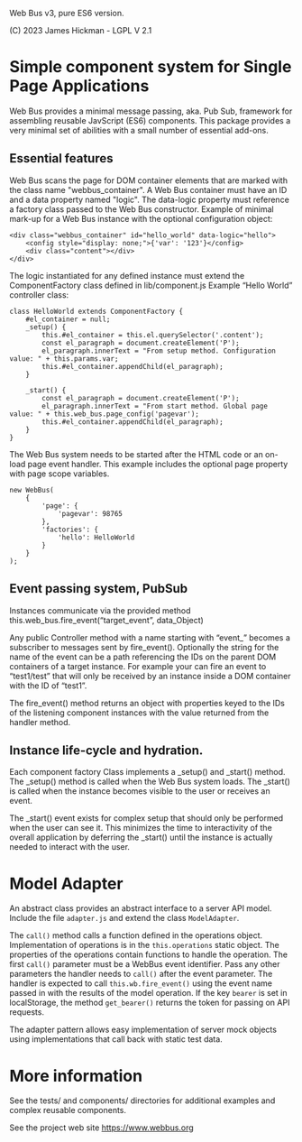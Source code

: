 Web Bus v3, pure ES6 version.

(C) 2023 James Hickman - LGPL V 2.1

# Simple component system for Single Page Applications

Web Bus provides a minimal message passing, aka. Pub Sub, framework for assembling reusable
JavScript (ES6) components. This package provides a very minimal set of abilities with a small number of
essential add-ons.

## Essential features

Web Bus scans the page for DOM container elements that are marked with the class name "webbus_container".
A Web Bus container must have an ID and a data property named "logic". The data-logic property must reference a factory class passed to the Web Bus constructor.
Example of minimal mark-up for a Web Bus instance with the optional configuration object:

```
<div class="webbus_container" id="hello_world" data-logic="hello">
    <config style="display: none;">{'var': '123'}</config>
    <div class="content"></div>
</div>
```

The logic instantiated for any defined instance must extend the ComponentFactory class defined in lib/component.js
Example “Hello World” controller class:
```
class HelloWorld extends ComponentFactory {
    #el_container = null;
    _setup() {
        this.#el_container = this.el.querySelector('.content');
        const el_paragraph = document.createElement('P');
        el_paragraph.innerText = "From setup method. Configuration value: " + this.params.var;
        this.#el_container.appendChild(el_paragraph);
    }

    _start() {
        const el_paragraph = document.createElement('P');
        el_paragraph.innerText = "From start method. Global page value: " + this.web_bus.page_config('pagevar');
        this.#el_container.appendChild(el_paragraph);
    }
}
```
The Web Bus system needs to be started after the HTML code or an on-load page event handler. This example includes the optional page property with page scope variables.
```
new WebBus(
    {
        'page': {
            'pagevar': 98765
        },
        'factories': {
            'hello': HelloWorld
        }
    }
);
```

## Event passing system, PubSub

Instances communicate via the provided method this.web_bus.fire_event(“target_event”, data_Object)

Any public Controller method with a name starting with “event_” becomes a subscriber to messages sent by fire_event(). Optionally the string for the name of the event can be a path referencing the IDs on the parent DOM containers of a target instance. For example your can fire an event to “test1/test” that will only be received by an instance inside a DOM container with the ID of “test1”.

The fire_event() method returns an object with properties keyed to the IDs of the listening component instances with the value returned from the handler method.

## Instance life-cycle and hydration.

Each component factory Class implements a _setup() and _start() method. The _setup() method is called when the Web Bus system loads. The _start() is called when the instance becomes visible to the user or receives an event.

The _start() event exists for complex setup that should only be performed when the user can see it. This minimizes the time to interactivity of the overall application by deferring the _start() until the instance is actually needed to interact with the user.

# Model Adapter

An abstract class provides an abstract interface to a server API model. Include the file `adapter.js` and extend the class `ModelAdapter`.

The `call()` method calls a function defined in the operations object. Implementation of operations is in the `this.operations` static object. The properties of the operations contain functions to handle the operation. The first `call()` parameter must be a WebBus event identifier. Pass any other parameters the handler needs to `call()` after the event parameter. The handler is expected to call `this.wb.fire_event()` using the event name passed in with the results of the model operation. If the key `bearer` is set in localStorage, the method `get_bearer()` returns the token for passing on API requests.

The adapter pattern allows easy implementation of server mock objects using implementations that call back with static test data.

# More information

See the tests/ and components/ directories for additional examples and complex reusable components.

See the project web site https://www.webbus.org

